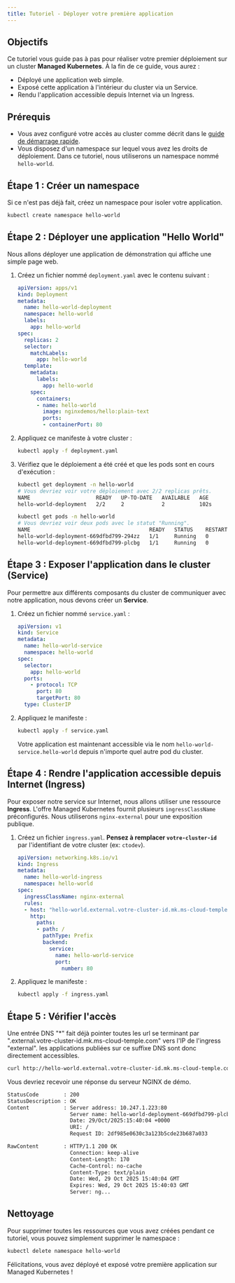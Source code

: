 ```yaml
---
title: Tutoriel - Déployer votre première application
---
```


## Objectifs

Ce tutoriel vous guide pas à pas pour réaliser votre premier déploiement sur un cluster **Managed Kubernetes**. À la fin de ce guide, vous aurez :
- Déployé une application web simple.
- Exposé cette application à l'intérieur du cluster via un Service.
- Rendu l'application accessible depuis Internet via un Ingress.

## Prérequis

- Vous avez configuré votre accès au cluster comme décrit dans le [guide de démarrage rapide](../quickstart.md).
- Vous disposez d'un namespace sur lequel vous avez les droits de déploiement. Dans ce tutoriel, nous utiliserons un namespace nommé `hello-world`.

## Étape 1 : Créer un namespace

Si ce n'est pas déjà fait, créez un namespace pour isoler votre application.

```bash
kubectl create namespace hello-world
```

## Étape 2 : Déployer une application "Hello World"

Nous allons déployer une application de démonstration qui affiche une simple page web.

1.  Créez un fichier nommé `deployment.yaml` avec le contenu suivant :

    ```yaml
    apiVersion: apps/v1
    kind: Deployment
    metadata:
      name: hello-world-deployment
      namespace: hello-world
      labels:
        app: hello-world
    spec:
      replicas: 2
      selector:
        matchLabels:
          app: hello-world
      template:
        metadata:
          labels:
            app: hello-world
        spec:
          containers:
          - name: hello-world
            image: nginxdemos/hello:plain-text
            ports:
            - containerPort: 80
    ```

2.  Appliquez ce manifeste à votre cluster :

    ```bash
    kubectl apply -f deployment.yaml
    ```

3.  Vérifiez que le déploiement a été créé et que les pods sont en cours d'exécution :

    ```bash
    kubectl get deployment -n hello-world
    # Vous devriez voir votre déploiement avec 2/2 replicas prêts.
    NAME                     READY   UP-TO-DATE   AVAILABLE   AGE
    hello-world-deployment   2/2     2            2           102s

    kubectl get pods -n hello-world
    # Vous devriez voir deux pods avec le statut "Running".
    NAME                                      READY   STATUS    RESTARTS   AGE
    hello-world-deployment-669dfbd799-294zz   1/1     Running   0          2m21s
    hello-world-deployment-669dfbd799-plcbg   1/1     Running   0          2m21s
    ```

## Étape 3 : Exposer l'application dans le cluster (Service)

Pour permettre aux différents composants du cluster de communiquer avec notre application, nous devons créer un **Service**.

1.  Créez un fichier nommé `service.yaml` :

    ```yaml
    apiVersion: v1
    kind: Service
    metadata:
      name: hello-world-service
      namespace: hello-world
    spec:
      selector:
        app: hello-world
      ports:
        - protocol: TCP
          port: 80
          targetPort: 80
      type: ClusterIP
    ```

2.  Appliquez le manifeste :

    ```bash
    kubectl apply -f service.yaml
    ```
    Votre application est maintenant accessible via le nom `hello-world-service.hello-world` depuis n'importe quel autre pod du cluster.

## Étape 4 : Rendre l'application accessible depuis Internet (Ingress)

Pour exposer notre service sur Internet, nous allons utiliser une ressource **Ingress**. L'offre Managed Kubernetes fournit plusieurs `ingressClassName` préconfigurés. Nous utiliserons `nginx-external` pour une exposition publique.

1.  Créez un fichier `ingress.yaml`. **Pensez à remplacer `votre-cluster-id`** par l'identifiant de votre cluster (ex: `ctodev`).

    ```yaml
    apiVersion: networking.k8s.io/v1
    kind: Ingress
    metadata:
      name: hello-world-ingress
      namespace: hello-world
    spec:
      ingressClassName: nginx-external
      rules:
      - host: "hello-world.external.votre-cluster-id.mk.ms-cloud-temple.com" # changez moi
        http:
          paths:
          - path: /
            pathType: Prefix
            backend:
              service:
                name: hello-world-service
                port:
                  number: 80
    ```

2.  Appliquez le manifeste :

    ```bash
    kubectl apply -f ingress.yaml
    ```

## Étape 5 : Vérifier l'accès

Une entrée DNS "*" fait déjà pointer toutes les url se terminant par ".external.votre-cluster-id.mk.ms-cloud-temple.com" vers l'IP de l'ingress "external".
les applications publiées sur ce suffixe DNS sont donc directement accessibles.

```bash
curl http://hello-world.external.votre-cluster-id.mk.ms-cloud-temple.com
```

Vous devriez recevoir une réponse du serveur NGINX de démo.

```bash
StatusCode        : 200
StatusDescription : OK
Content           : Server address: 10.247.1.223:80
                    Server name: hello-world-deployment-669dfbd799-plcbg
                    Date: 29/Oct/2025:15:40:04 +0000
                    URI: /
                    Request ID: 2df985e0630c3a123b5cde23b687a033

RawContent        : HTTP/1.1 200 OK
                    Connection: keep-alive
                    Content-Length: 170
                    Cache-Control: no-cache
                    Content-Type: text/plain
                    Date: Wed, 29 Oct 2025 15:40:04 GMT
                    Expires: Wed, 29 Oct 2025 15:40:03 GMT
                    Server: ng...
```
## Nettoyage

Pour supprimer toutes les ressources que vous avez créées pendant ce tutoriel, vous pouvez simplement supprimer le namespace :

```bash
kubectl delete namespace hello-world
```

Félicitations, vous avez déployé et exposé votre première application sur Managed Kubernetes !
